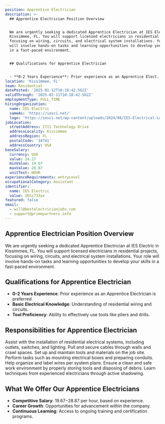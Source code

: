 ```yaml
---
position: Apprentice Electrician
description: >-
  ## Apprentice Electrician Position Overview


  We are urgently seeking a dedicated Apprentice Electrician at IES Electric in
  Kissimmee, FL. You will support licensed electricians in residential projects,
  focusing on wiring, circuits, and electrical system installations. Your role
  will involve hands-on tasks and learning opportunities to develop your skills
  in a fast-paced environment.


  ## Qualifications for Apprentice Electrician


  - **0-2 Years Experience**: Prior experience as an Apprentice Elect...
location: 'Kissimmee, FL'
team: Residential
datePosted: '2025-01-12T10:18:42.562Z'
validThrough: '2025-02-11T10:18:42.562Z'
employmentType: FULL_TIME
hiringOrganization:
  name: IES Electric
  sameAs: 'https://iesci.net/'
  logo: 'https://iesci.net/wp-content/uploads/2024/08/IES-Electrical-Logo-color.png'
jobLocation:
  streetAddress: 2711 Technology Drive
  addressLocality: Kissimmee
  addressRegion: FL
  postalCode: '34741'
  addressCountry: USA
baseSalary:
  currency: USD
  value: 24.27
  minValue: 19.67
  maxValue: 28.87
  unitText: HOUR
experienceRequirements: entryLevel
occupationalCategory: Assistant
identifier:
  name: IES Electric
  value: IESi733ax
featured: false
email:
  - will@bestelectricianjobs.com
  - support@primepartners.info
---
```




## Apprentice Electrician Position Overview

We are urgently seeking a dedicated Apprentice Electrician at IES Electric in Kissimmee, FL. You will support licensed electricians in residential projects, focusing on wiring, circuits, and electrical system installations. Your role will involve hands-on tasks and learning opportunities to develop your skills in a fast-paced environment.

## Qualifications for Apprentice Electrician

- **0-2 Years Experience**: Prior experience as an Apprentice Electrician is preferred.
- **Basic Electrical Knowledge**: Understanding of residential wiring and circuits.
- **Tool Proficiency**: Ability to effectively use tools like pliers and drills.

## Responsibilities for Apprentice Electrician

Assist with the installation of residential electrical systems, including outlets, switches, and lighting. Pull and secure cables through walls and crawl spaces. Set up and maintain tools and materials on the job site. Perform tasks such as mounting electrical boxes and preparing conduits. Help organize and label wires per system plans. Ensure a clean and safe work environment by properly storing tools and disposing of debris. Learn techniques from experienced electricians through active shadowing.

## What We Offer Our Apprentice Electricians

- **Competitive Salary**: $19.67-$28.87 per hour, based on experience.
- **Career Growth**: Opportunities for advancement within the company.
- **Continuous Learning**: Access to ongoing training and certification programs.